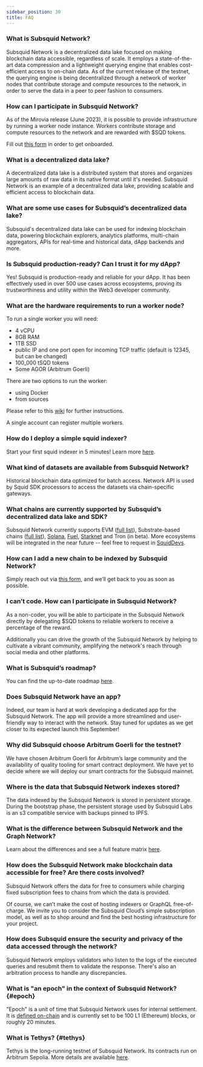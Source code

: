 ```yaml
---
sidebar_position: 30
title: FAQ
---
```


### What is Subsquid Network?

Subsquid Network is a decentralized data lake focused on making blockchain data accessible, regardless of scale. It employs a state-of-the-art data compression and a lightweight querying engine that enables cost-efficient access to on-chain data. As of the current release of the testnet, the querying engine is being decentralized through a network of worker nodes that contribute storage and compute resources to the network, in order to serve the data in a peer to peer fashion to consumers.

### How can I participate in Subsquid Network?

As of the Mirovia release (June 2023), it is possible to provide infrastructure by running a worker node instance. Workers contribute storage and compute resources to the network and are rewarded with $SQD tokens.

Fill out [this form](https://app.deform.cc/form/0aca51c6-3db0-41d5-a084-8b5344ed97be/) in order to get onboarded. 

### What is a decentralized data lake?

A decentralized data lake is a distributed system that stores and organizes large amounts of raw data in its native format until it's needed. Subsquid Network is an example of a decentralized data lake, providing scalable and efficient access to blockchain data.

### What are some use cases for Subsquid’s decentralized data lake?

Subsquid's decentralized data lake can be used for indexing blockchain data, powering blockchain explorers, analytics platforms, multi-chain aggregators, APIs for real-time and historical data, dApp backends and more. 

### Is Subsquid production-ready? Can I trust it for my dApp? 

Yes! Subsquid is production-ready and reliable for your dApp. It has been effectively used in over 500 use cases across ecosystems, proving its trustworthiness and utility within the Web3 developer community.

### What are the hardware requirements to run a worker node?

To run a single worker you will need:

- 4 vCPU
- 8GB RAM
- 1TB SSD
- public IP and one port open for incoming TCP traffic (default is 12345, but can be changed)
- 100_000 tSQD tokens
- Some AGOR (Arbitrum Goerli)

There are two options to run the worker:

* using Docker
* from sources

Please refer to this [wiki](https://github.com/subsquid/subsquid-network-contracts/wiki/Mirovia-worker-instructions#requirements) for further instructions. 

A single account can register multiple workers.

### How do I deploy a simple squid indexer?

Start your first squid indexer in 5 minutes! Learn more [here](/sdk/how-to-start/squid-development/#templates).

### What kind of datasets are available from Subsquid Network?

Historical blockchain data optimized for batch access. Network API is used by Squid SDK processors to access the datasets via chain-specific gateways.

### What chains are currently supported by Subsquid’s decentralized data lake and SDK?

Subsquid Network currently supports EVM ([full list](/subsquid-network/reference/evm-networks/)), Substrate-based chains ([full list](/subsquid-network/reference/substrate-networks/)), [Solana](/solana-indexing/), [Fuel](/fuel-indexing/), [Starknet](/subsquid-network/reference/starknet-api/) and Tron (in beta). More ecosystems will be integrated in the near future -- feel free to request in [SquidDevs](https://t.me/HydraDevs). 

### How can I add a new chain to be indexed by Subsquid Network?

Simply reach out via [this form](https://app.deform.cc/form/3f1021b2-6b70-4850-af09-a3b610f048a4), and we’ll get back to you as soon as possible.

### I can’t code. How can I participate in Subsquid Network? 

As a non-coder, you will be able to participate in the Subsquid Network directly by delegating $SQD tokens to reliable workers to receive a percentage of the reward. 

Additionally you can drive the growth of the Subsquid Network by helping to cultivate a vibrant community, amplifying the network's reach through social media and other platforms.

### What is Subsquid’s roadmap?

You can find the up-to-date roadmap [here](https://github.com/subsquid/subsquid-network-contracts/wiki/Roadmap).

### Does Subsquid Network have an app?

Indeed, our team is hard at work developing a dedicated app for the Subsquid Network. The app will provide a more streamlined and user-friendly way to interact with the network. Stay tuned for updates as we get closer to its expected launch this September!

### Why did Subsquid choose Arbitrum Goerli for the testnet?

We have chosen Arbitrum Goerli for Arbitrum’s large community and the availability of quality tooling for smart contract deployment. We have yet to decide where we will deploy our smart contracts for the Subsquid mainnet. 

### Where is the data that Subsquid Network indexes stored? 

The data indexed by the Subsquid Network is stored in persistent storage. During the bootstrap phase, the persistent storage used by Subsquid Labs is an s3 compatible service with backups pinned to IPFS.

### What is the difference between Subsquid Network and the Graph Network?

Learn about the differences and see a full feature matrix [here](/sdk/resources/migrate/migrate-subgraph).

### How does the Subsquid Network make blockchain data accessible for free? Are there costs involved?

Subsquid Network offers the data for free to consumers while charging fixed subscription fees to chains from which the data is provided. 

Of course, we can’t make the cost of hosting indexers or GraphQL free-of-charge. We invite you to consider the Subsquid Cloud’s simple subscription model, as well as to shop around and find the best hosting infrastructure for your project. 

### How does Subsquid ensure the security and privacy of the data accessed through the network?

Subsquid Network employs validators who listen to the logs of the executed queries and resubmit them to validate the response. There's also an arbitration process to handle any discrepancies.

### What is "an epoch" in the context of Subsquid Network? {#epoch}

"Epoch" is a unit of time that Subsquid Network uses for internal settlement. It is [defined on-chain](https://arbiscan.io/address/0x4cf58097d790b193d22ed633bf8b15c9bc4f0da7#readContract#F3) and is currently set to be 100 L1 (Ethereum) blocks, or roughly 20 minutes.

### What is Tethys? {#tethys}

Tethys is the long-running testnet of Subsquid Network. Its contracts run on Arbitrum Sepolia. More details are available [here](https://github.com/subsquid/subsquid-network-contracts/wiki/Tethys-testnet-announcement).

